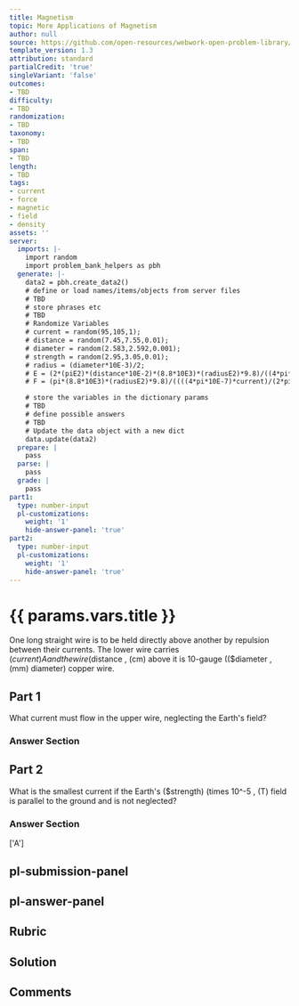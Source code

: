 ```yaml
---
title: Magnetism
topic: More Applications of Magnetism
author: null
source: https://github.com/open-resources/webwork-open-problem-library/tree/master/Contrib/BrockPhysics/College_Physics_Urone/22.Magnetism/22-11.More_Applications_of_Magnetism/NU_U17_22_11_027.pg
template_version: 1.3
attribution: standard
partialCredit: 'true'
singleVariant: 'false'
outcomes:
- TBD
difficulty:
- TBD
randomization:
- TBD
taxonomy:
- TBD
span:
- TBD
length:
- TBD
tags:
- current
- force
- magnetic
- field
- density
assets: ''
server:
  imports: |-
    import random
    import problem_bank_helpers as pbh
  generate: |-
    data2 = pbh.create_data2()
    # define or load names/items/objects from server files
    # TBD
    # store phrases etc
    # TBD
    # Randomize Variables
    # current = random(95,105,1);
    # distance = random(7.45,7.55,0.01);
    # diameter = random(2.583,2.592,0.001);
    # strength = random(2.95,3.05,0.01);
    # radius = (diameter*10E-3)/2;
    # E = (2*(piE2)*(distance*10E-2)*(8.8*10E3)*(radiusE2)*9.8)/((4*pi*10E-7)*current);
    # F = (pi*(8.8*10E3)*(radiusE2)*9.8)/((((4*pi*10E-7)*current)/(2*pi*(distance*10E-2)))+(strength*10E-5));

    # store the variables in the dictionary params
    # TBD
    # define possible answers
    # TBD
    # Update the data object with a new dict
    data.update(data2)
  prepare: |
    pass
  parse: |
    pass
  grade: |
    pass
part1:
  type: number-input
  pl-customizations:
    weight: '1'
    hide-answer-panel: 'true'
part2:
  type: number-input
  pl-customizations:
    weight: '1'
    hide-answer-panel: 'true'
---
```


# {{ params.vars.title }} 


One long straight wire is to be held directly above another by repulsion between their currents. The lower wire carries ($current) A and the wire ($distance , (cm) above it is 10-gauge (($diameter , (mm) diameter) copper wire.

## Part 1 
What current must flow in the upper wire, neglecting the Earth's field? 


 ### Answer Section

## Part 2 
What is the smallest current if the Earth's ($strength) (times 10^-5 , (T) field is parallel to the ground and is not neglected? 


 ### Answer Section
['A']

## pl-submission-panel 


## pl-answer-panel 


## Rubric 


## Solution 


## Comments 


